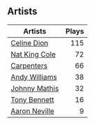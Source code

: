 ## Artists
Artists | Plays 
----- | -----: 
[Celine Dion](/artists/celine-dion-39068) | 115
[Nat King Cole](/artists/nat-king-cole-3428) | 72
[Carpenters](/artists/carpenters-39303) | 66
[Andy Williams](/artists/andy-williams-16425) | 38
[Johnny Mathis](/artists/johnny-mathis-14581) | 32
[Tony Bennett](/artists/tony-bennett-2564) | 16
[Aaron Neville](/artists/aaron-neville-384) | 9

